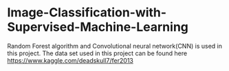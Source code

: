 # Image-Classification-with-Supervised-Machine-Learning
Random Forest algorithm and Convolutional neural network(CNN) is used in this project. The data set used in this project can be found here https://www.kaggle.com/deadskull7/fer2013
